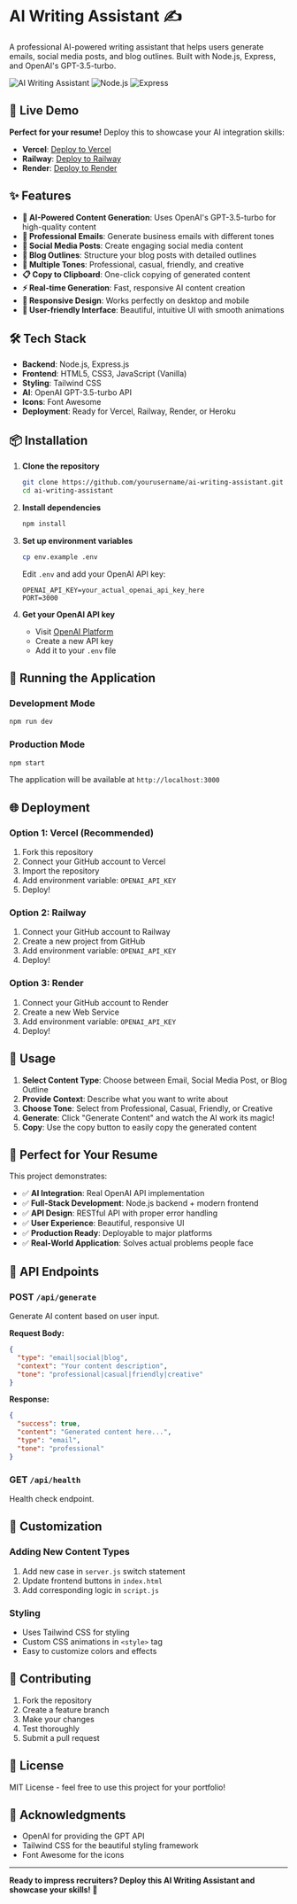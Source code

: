 # AI Writing Assistant ✍️

A professional AI-powered writing assistant that helps users generate emails, social media posts, and blog outlines. Built with Node.js, Express, and OpenAI's GPT-3.5-turbo.

![AI Writing Assistant](https://img.shields.io/badge/AI-Powered-blue?style=for-the-badge&logo=openai)
![Node.js](https://img.shields.io/badge/Node.js-18+-green?style=for-the-badge&logo=node.js)
![Express](https://img.shields.io/badge/Express-4.18+-black?style=for-the-badge&logo=express)

## 🚀 Live Demo

**Perfect for your resume!** Deploy this to showcase your AI integration skills:

- **Vercel**: [Deploy to Vercel](https://vercel.com/new/clone?repository-url=https://github.com/yourusername/ai-writing-assistant)
- **Railway**: [Deploy to Railway](https://railway.app/new/template)
- **Render**: [Deploy to Render](https://render.com/docs/deploy-create-react-app)

## ✨ Features

- **🤖 AI-Powered Content Generation**: Uses OpenAI's GPT-3.5-turbo for high-quality content
- **📧 Professional Emails**: Generate business emails with different tones
- **📱 Social Media Posts**: Create engaging social media content
- **📝 Blog Outlines**: Structure your blog posts with detailed outlines
- **🎨 Multiple Tones**: Professional, casual, friendly, and creative
- **📋 Copy to Clipboard**: One-click copying of generated content
- **⚡ Real-time Generation**: Fast, responsive AI content creation
- **📱 Responsive Design**: Works perfectly on desktop and mobile
- **🎯 User-friendly Interface**: Beautiful, intuitive UI with smooth animations

## 🛠️ Tech Stack

- **Backend**: Node.js, Express.js
- **Frontend**: HTML5, CSS3, JavaScript (Vanilla)
- **Styling**: Tailwind CSS
- **AI**: OpenAI GPT-3.5-turbo API
- **Icons**: Font Awesome
- **Deployment**: Ready for Vercel, Railway, Render, or Heroku

## 📦 Installation

1. **Clone the repository**
   ```bash
   git clone https://github.com/yourusername/ai-writing-assistant.git
   cd ai-writing-assistant
   ```

2. **Install dependencies**
   ```bash
   npm install
   ```

3. **Set up environment variables**
   ```bash
   cp env.example .env
   ```
   
   Edit `.env` and add your OpenAI API key:
   ```env
   OPENAI_API_KEY=your_actual_openai_api_key_here
   PORT=3000
   ```

4. **Get your OpenAI API key**
   - Visit [OpenAI Platform](https://platform.openai.com/api-keys)
   - Create a new API key
   - Add it to your `.env` file

## 🚀 Running the Application

### Development Mode
```bash
npm run dev
```

### Production Mode
```bash
npm start
```

The application will be available at `http://localhost:3000`

## 🌐 Deployment

### Option 1: Vercel (Recommended)
1. Fork this repository
2. Connect your GitHub account to Vercel
3. Import the repository
4. Add environment variable: `OPENAI_API_KEY`
5. Deploy!

### Option 2: Railway
1. Connect your GitHub account to Railway
2. Create a new project from GitHub
3. Add environment variable: `OPENAI_API_KEY`
4. Deploy!

### Option 3: Render
1. Connect your GitHub account to Render
2. Create a new Web Service
3. Add environment variable: `OPENAI_API_KEY`
4. Deploy!

## 📱 Usage

1. **Select Content Type**: Choose between Email, Social Media Post, or Blog Outline
2. **Provide Context**: Describe what you want to write about
3. **Choose Tone**: Select from Professional, Casual, Friendly, or Creative
4. **Generate**: Click "Generate Content" and watch the AI work its magic!
5. **Copy**: Use the copy button to easily copy the generated content

## 🎯 Perfect for Your Resume

This project demonstrates:
- ✅ **AI Integration**: Real OpenAI API implementation
- ✅ **Full-Stack Development**: Node.js backend + modern frontend
- ✅ **API Design**: RESTful API with proper error handling
- ✅ **User Experience**: Beautiful, responsive UI
- ✅ **Production Ready**: Deployable to major platforms
- ✅ **Real-World Application**: Solves actual problems people face

## 🔧 API Endpoints

### POST `/api/generate`
Generate AI content based on user input.

**Request Body:**
```json
{
  "type": "email|social|blog",
  "context": "Your content description",
  "tone": "professional|casual|friendly|creative"
}
```

**Response:**
```json
{
  "success": true,
  "content": "Generated content here...",
  "type": "email",
  "tone": "professional"
}
```

### GET `/api/health`
Health check endpoint.

## 🎨 Customization

### Adding New Content Types
1. Add new case in `server.js` switch statement
2. Update frontend buttons in `index.html`
3. Add corresponding logic in `script.js`

### Styling
- Uses Tailwind CSS for styling
- Custom CSS animations in `<style>` tag
- Easy to customize colors and effects

## 🤝 Contributing

1. Fork the repository
2. Create a feature branch
3. Make your changes
4. Test thoroughly
5. Submit a pull request

## 📄 License

MIT License - feel free to use this project for your portfolio!

## 🙏 Acknowledgments

- OpenAI for providing the GPT API
- Tailwind CSS for the beautiful styling framework
- Font Awesome for the icons

---

**Ready to impress recruiters? Deploy this AI Writing Assistant and showcase your skills! 🚀** 